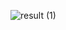 ![result (1)](https://github.com/ycho234/ycho234/assets/100493820/0bf35dec-1f4a-45a3-beaa-7dea31c34040)
